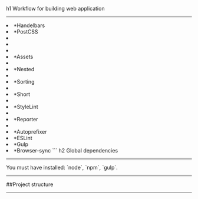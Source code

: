 h1 Workflow for building web application
***
<li>*Handelbars
<li>*PostCSS
	<li><li>
	<li><li>*Assets
	<li><li>*Nested
	<li><li>*Sorting
	<li><li>*Short
	<li><li>*StyleLint
	<li><li>*Reporter
	<li><li>*Autoprefixer
<li>*ESLint
<li>*Gulp
<li>*Browser-sync
```
h2 Global dependencies
<hr>
You must have installed: `node`, `npm`, `gulp`.
<hr>

##Project structure
<hr>
